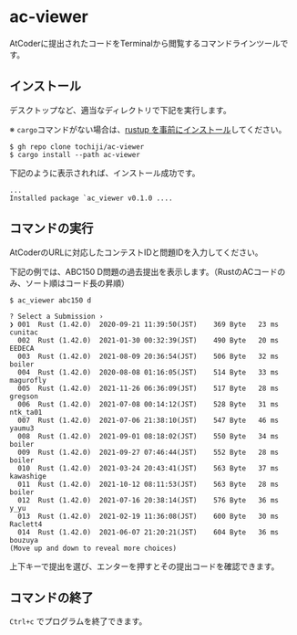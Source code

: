 # ac-viewer
AtCoderに提出されたコードをTerminalから閲覧するコマンドラインツールです。

## インストール

デスクトップなど、適当なディレクトリで下記を実行します。

※ `cargo`コマンドがない場合は、[rustup を事前にインストール](https://www.rust-lang.org/ja/tools/install)してください。

```console
$ gh repo clone tochiji/ac-viewer
$ cargo install --path ac-viewer
```

下記のように表示されれば、インストール成功です。

```console
...
Installed package `ac_viewer v0.1.0 ....
```

## コマンドの実行

AtCoderのURLに対応したコンテストIDと問題IDを入力してください。

下記の例では、ABC150 D問題の過去提出を表示します。（RustのACコードのみ、ソート順はコード長の昇順）

```console
$ ac_viewer abc150 d

? Select a Submission › 
❯ 001  Rust (1.42.0)  2020-09-21 11:39:50(JST)    369 Byte   23 ms cunitac
  002  Rust (1.42.0)  2021-01-30 00:32:39(JST)    490 Byte   20 ms EEDECA
  003  Rust (1.42.0)  2021-08-09 20:36:54(JST)    506 Byte   32 ms boiler
  004  Rust (1.42.0)  2020-08-08 01:16:05(JST)    514 Byte   33 ms magurofly
  005  Rust (1.42.0)  2021-11-26 06:36:09(JST)    517 Byte   28 ms gregson
  006  Rust (1.42.0)  2021-07-08 00:14:12(JST)    528 Byte   31 ms ntk_ta01
  007  Rust (1.42.0)  2021-07-06 21:38:10(JST)    547 Byte   46 ms yaumu3
  008  Rust (1.42.0)  2021-09-01 08:18:02(JST)    550 Byte   34 ms boiler
  009  Rust (1.42.0)  2021-09-27 07:46:44(JST)    552 Byte   28 ms boiler
  010  Rust (1.42.0)  2021-03-24 20:43:41(JST)    563 Byte   37 ms kawashige
  011  Rust (1.42.0)  2021-10-12 08:11:53(JST)    563 Byte   28 ms boiler
  012  Rust (1.42.0)  2021-07-16 20:38:14(JST)    576 Byte   36 ms y_yu
  013  Rust (1.42.0)  2021-02-19 11:36:08(JST)    600 Byte   30 ms Raclett4
  014  Rust (1.42.0)  2021-06-07 21:20:21(JST)    604 Byte   36 ms bouzuya
(Move up and down to reveal more choices)
```

上下キーで提出を選び、エンターを押すとその提出コードを確認できます。

## コマンドの終了

`Ctrl+c` でプログラムを終了できます。